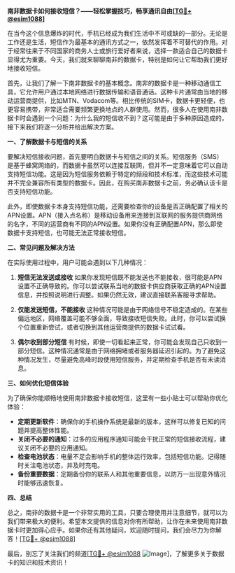 **南非数据卡如何接收短信？——轻松掌握技巧，畅享通讯自由[[TG💪+ @esim1088](https://t.me/s/esim1088)]**

在当今这个信息爆炸的时代，手机已经成为我们生活中不可或缺的一部分。无论是工作还是生活，短信作为最基本的通讯方式之一，依然发挥着不可替代的作用。对于经常往来于不同国家的商务人士或旅行爱好者来说，选择一款适合自己的数据卡显得尤为重要。今天，我们就来聊聊南非的数据卡，特别是如何让它帮助我们更好地接收短信。

首先，让我们了解一下南非数据卡的基本概念。南非的数据卡是一种移动通信工具，它允许用户通过本地网络进行数据传输和语音通话。这种卡片通常由当地的移动运营商提供，比如MTN、Vodacom等。相比传统的SIM卡，数据卡更轻便，也更容易携带，非常适合需要频繁更换地点的人群使用。然而，很多人在使用南非数据卡时会遇到一个问题：为什么我的短信收不到？这可能是由于多种原因造成的，接下来我们将逐一分析并给出解决方案。

**一、了解数据卡与短信的关系**

要解决短信接收问题，首先要明白数据卡与短信之间的关系。短信服务（SMS）是基于蜂窝网络的，而数据卡虽然可以连接互联网，但并不一定意味着它可以自动支持短信功能。这是因为短信服务依赖于特定的频段和技术标准，而这些技术可能并不完全兼容所有类型的数据卡。因此，在购买南非数据卡之前，务必确认该卡是否支持短信功能。

此外，即使数据卡本身支持短信功能，还需要检查你的设备是否正确配置了相关的APN设置。APN（接入点名称）是移动设备用来连接到互联网的服务提供商网络的名字，不同的运营商有不同的APN设置。如果你没有正确配置APN，那么即使数据卡支持短信，也可能无法正常接收短信。

**二、常见问题及解决方法**

在实际使用过程中，用户可能会遇到以下几种情况：

1. **短信无法发送或接收**
   如果你发现短信既不能发送也不能接收，很可能是APN设置不正确导致的。你可以尝试联系当地的数据卡供应商获取正确的APN设置信息，并按照说明进行调整。如果仍然无效，建议直接联系客服寻求帮助。

2. **仅能发送短信，不能接收**
   这种情况可能是由于网络信号不稳定造成的。在某些偏远地区，网络覆盖可能不够全面，导致接收短信失败。此时，你可以尝试换个位置重新尝试，或者切换到其他运营商提供的数据卡试试看。

3. **偶尔收到部分短信**
   有时候，即使一切看起来正常，你可能会发现自己只收到一部分短信。这种情况通常是由于网络拥堵或者服务器延迟引起的。为了避免这种情况发生，尽量避免高峰时段使用短信服务，并定期检查手机是否有未读消息。

**三、如何优化短信体验**

为了确保你能顺畅地使用南非数据卡接收短信，这里有一些小贴士可以帮助你优化体验：

- **定期更新软件**：确保你的手机操作系统是最新的版本，这样可以修复已知的问题并提高整体性能。
- **关闭不必要的通知**：过多的应用程序通知可能会干扰正常的短信接收流程，建议关闭不必要的应用通知。
- **检查电池状态**：电量不足会影响手机的整体运行效率，包括短信功能。记得随时关注电池状态，并及时充电。
- **备份重要数据**：定期备份你的联系人和其他重要信息，以防万一出现意外情况时能够迅速恢复。

**四、总结**

总之，南非的数据卡是一个非常实用的工具，只要合理使用并注意细节，就可以为我们带来极大的便利。希望本文提供的信息对你有所帮助，让你在未来使用南非数据卡时更加得心应手。如果你还有其他疑问，欢迎随时提问，我们会尽力为你解答！[[TG💪+ @esim1088](https://t.me/s/esim1088)]

最后，别忘了关注我们的频道[[TG💪+ @esim1088](https://t.me/s/esim1088) ![Image](https://i.postimg.cc/4NQfJmqS/Snipaste-2025-05-13-00-14-12.png)]，了解更多关于数据卡的知识和技术资讯！